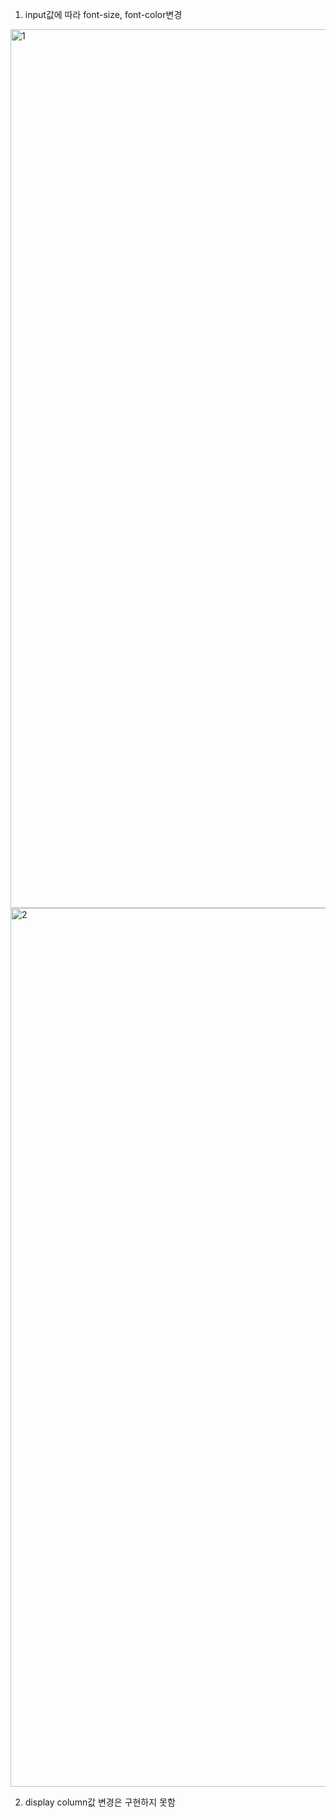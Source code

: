 
1. input값에 따라 font-size, font-color변경

<img width="1406" alt="1" src="https://user-images.githubusercontent.com/68357066/213114585-b95eb393-1520-4c86-b8e4-0731d4aed0f0.png">

<img width="1406" alt="2" src="https://user-images.githubusercontent.com/68357066/213114638-ec67f1bc-0742-42f4-92ee-438003fc1ac1.png">

2. display column값 변경은 구현하지 못함
